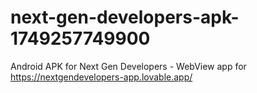 # next-gen-developers-apk-1749257749900
Android APK for Next Gen Developers - WebView app for https://nextgendevelopers-app.lovable.app/
